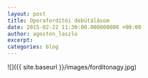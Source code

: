 ```yaml
---
layout: post
title: Operafordítói debütálásom
date: 2015-02-22 11:30:00.000000000 +00:00
author: agoston_laszlo
excerpt:
categories: blog
---
```


![]({{ site.baseurl }}/images/forditonagy.jpg)
